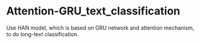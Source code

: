 # Attention-GRU_text_classification
Use HAN model, which is based on GRU network and attention mechanism, to do long-text classification.
